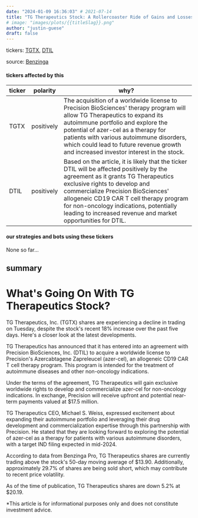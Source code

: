 ```yaml
---
date: "2024-01-09 16:36:03" # 2021-07-14
title: "TG Therapeutics Stock: A Rollercoaster Ride of Gains and Losses"
# image: "images/plots/{{titleSlag}}.png"
author: "justin-guese"
draft: false
---
```

tickers: <a href='https://finance.yahoo.com/quote/TGTX' target='_blank'>TGTX</a>, <a href='https://finance.yahoo.com/quote/DTIL' target='_blank'>DTIL</a> 

source: <a href='https://www.benzinga.com/news/24/01/36558774/whats-going-on-with-tg-therapeutics-stock' target='_blank'>Benzinga</a>

#### tickers affected by this

| ticker | polarity | why? |
|------------|------------|------------|
| TGTX | positively | The acquisition of a worldwide license to Precision BioSciences' therapy program will allow TG Therapeutics to expand its autoimmune portfolio and explore the potential of azer-cel as a therapy for patients with various autoimmune disorders, which could lead to future revenue growth and increased investor interest in the stock. |
| DTIL | positively | Based on the article, it is likely that the ticker DTIL will be affected positively by the agreement as it grants TG Therapeutics exclusive rights to develop and commercialize Precision BioSciences' allogeneic CD19 CAR T cell therapy program for non-oncology indications, potentially leading to increased revenue and market opportunities for DTIL. |



#### our strategies and bots using these tickers

None so far...

## summary

# What's Going On With TG Therapeutics Stock?

TG Therapeutics, Inc. (TGTX) shares are experiencing a decline in trading on Tuesday, despite the stock's recent 18% increase over the past five days. Here's a closer look at the latest developments.

TG Therapeutics has announced that it has entered into an agreement with Precision BioSciences, Inc. (DTIL) to acquire a worldwide license to Precision's Azercabtagene Zapreleucel (azer-cel), an allogeneic CD19 CAR T cell therapy program. This program is intended for the treatment of autoimmune diseases and other non-oncology indications.

Under the terms of the agreement, TG Therapeutics will gain exclusive worldwide rights to develop and commercialize azer-cel for non-oncology indications. In exchange, Precision will receive upfront and potential near-term payments valued at $17.5 million.

TG Therapeutics CEO, Michael S. Weiss, expressed excitement about expanding their autoimmune portfolio and leveraging their drug development and commercialization expertise through this partnership with Precision. He stated that they are looking forward to exploring the potential of azer-cel as a therapy for patients with various autoimmune disorders, with a target IND filing expected in mid-2024.

According to data from Benzinga Pro, TG Therapeutics shares are currently trading above the stock's 50-day moving average of $13.90. Additionally, approximately 29.7% of shares are being sold short, which may contribute to recent price volatility.

As of the time of publication, TG Therapeutics shares are down 5.2% at $20.19.

*This article is for informational purposes only and does not constitute investment advice.